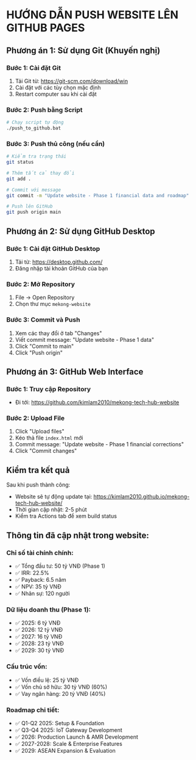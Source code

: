 # HƯỚNG DẪN PUSH WEBSITE LÊN GITHUB PAGES

## Phương án 1: Sử dụng Git (Khuyến nghị)

### Bước 1: Cài đặt Git
1. Tải Git từ: https://git-scm.com/download/win
2. Cài đặt với các tùy chọn mặc định
3. Restart computer sau khi cài đặt

### Bước 2: Push bằng Script
```bash
# Chạy script tự động
./push_to_github.bat
```

### Bước 3: Push thủ công (nếu cần)
```bash
# Kiểm tra trạng thái
git status

# Thêm tất cả thay đổi
git add .

# Commit với message
git commit -m "Update website - Phase 1 financial data and roadmap"

# Push lên GitHub
git push origin main
```

## Phương án 2: Sử dụng GitHub Desktop

### Bước 1: Cài đặt GitHub Desktop
1. Tải từ: https://desktop.github.com/
2. Đăng nhập tài khoản GitHub của bạn

### Bước 2: Mở Repository
1. File → Open Repository
2. Chọn thư mục `mekong-website`

### Bước 3: Commit và Push
1. Xem các thay đổi ở tab "Changes"
2. Viết commit message: "Update website - Phase 1 data"
3. Click "Commit to main"
4. Click "Push origin"

## Phương án 3: GitHub Web Interface

### Bước 1: Truy cập Repository
- Đi tới: https://github.com/kimlam2010/mekong-tech-hub-website

### Bước 2: Upload File
1. Click "Upload files"
2. Kéo thả file `index.html` mới
3. Commit message: "Update website - Phase 1 financial corrections"
4. Click "Commit changes"

## Kiểm tra kết quả

Sau khi push thành công:
- Website sẽ tự động update tại: https://kimlam2010.github.io/mekong-tech-hub-website/
- Thời gian cập nhật: 2-5 phút
- Kiểm tra Actions tab để xem build status

## Thông tin đã cập nhật trong website:

### Chỉ số tài chính chính:
- ✅ Tổng đầu tư: 50 tỷ VNĐ (Phase 1)
- ✅ IRR: 22.5%
- ✅ Payback: 6.5 năm
- ✅ NPV: 35 tỷ VNĐ
- ✅ Nhân sự: 120 người

### Dữ liệu doanh thu (Phase 1):
- ✅ 2025: 6 tỷ VNĐ
- ✅ 2026: 12 tỷ VNĐ  
- ✅ 2027: 16 tỷ VNĐ
- ✅ 2028: 23 tỷ VNĐ
- ✅ 2029: 30 tỷ VNĐ

### Cấu trúc vốn:
- ✅ Vốn điều lệ: 25 tỷ VNĐ
- ✅ Vốn chủ sở hữu: 30 tỷ VNĐ (60%)
- ✅ Vay ngân hàng: 20 tỷ VNĐ (40%)

### Roadmap chi tiết:
- ✅ Q1-Q2 2025: Setup & Foundation
- ✅ Q3-Q4 2025: IoT Gateway Development
- ✅ 2026: Production Launch & AMR Development
- ✅ 2027-2028: Scale & Enterprise Features
- ✅ 2029: ASEAN Expansion & Evaluation 